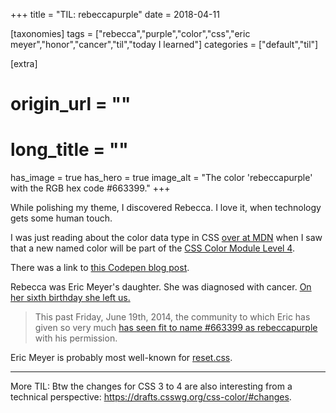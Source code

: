 +++
title = "TIL: rebeccapurple"
date = 2018-04-11

[taxonomies]
tags = ["rebecca","purple","color","css","eric meyer","honor","cancer","til","today I learned"]
categories = ["default","til"]

[extra]
# origin_url = ""
# long_title = ""
has_image = true
has_hero = true
image_alt = "The color 'rebeccapurple' with the RGB hex code #663399."
+++

While polishing my theme, I discovered Rebecca. I love it, when technology gets some human touch.

<!-- more -->

I was just reading about the color data type in CSS [over at MDN](https://developer.mozilla.org/en-US/docs/Web/CSS/color_value) when I saw that a new named color will be part of the [CSS Color Module Level 4](https://drafts.csswg.org/css-color/).

There was a link to [this Codepen blog post](https://codepen.io/trezy/post/honoring-a-great-man).

Rebecca was Eric Meyer's daughter. She was diagnosed with cancer. [On her sixth birthday she left us.](https://meyerweb.com/eric/thoughts/2014/06/09/in-memoriam-2/)

> This past Friday, June 19th, 2014, the community to which Eric has given so very much [has seen fit to name #663399 as rebeccapurple](https://lists.w3.org/Archives/Public/www-style/2014Jun/0312.html) with his permission.

Eric Meyer is probably most well-known for [reset.css](https://meyerweb.com/eric/tools/css/reset/).

---

More TIL: Btw the changes for CSS 3 to 4 are also interesting from a technical perspective: <https://drafts.csswg.org/css-color/#changes>.
